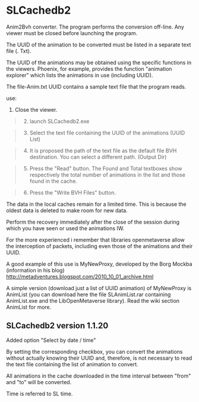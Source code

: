 # SLCachedb2 #

Anim2Bvh converter.
The program performs the conversion off-line.
Any viewer must be closed before launching the program.

The UUID of the animation to be converted must be listed in a separate text file (. Txt).

The UUID of the animations may be  obtained using the specific functions in the viewers. Phoenix, for example, provides the function "animation explorer" which lists the animations in use (including UUID).

The file-Anim.txt UUID contains a sample text file that the program reads.

use:

  1. Close the viewer.

> 2. launch SLCachedb2.exe

> 3. Select the text file containing the UUID of the animations (UUID List)

> 4. It is proposed the path of the text file as the default file BVH destination. You can select a different path. (Output Dir)

> 5. Press the "Read" button. The Found and Total textboxes show respectively the total number of animations in the list and those found in the cache.

> 6. Press the "Write BVH Files" button.

The data in the local caches remain for a limited time. This is because the oldest data is deleted to make room for new data.

Perform the recovery immediately after the close of the session during which you have seen or used the animations IW.

For the more experienced i remember that libraries openmetaverse allow the interception of packets, including even those of the animations and their UUID.

A good example of this use is MyNewProxy, developed by the Borg Mockba (information in his blog)
http://metadventures.blogspot.com/2010_10_01_archive.html

A simple version (download just a list of UUID animation) of MyNewProxy is AnimList (you can download here the file SLAnimList.rar containing AnimList.exe and the LibOpenMetaverse library).
Read the wiki section AnimList for more.


## SLCachedb2 version 1.1.20 ##

Added option "Select by date / time"

By setting the corresponding checkbox, you can convert the animations without actually knowing their UUID and, therefore, is not necessary to read the text file containing the list of animation to convert.

All animations in the cache downloaded in the time interval between "from" and "to" will be converted.

Time is  referred to SL time.